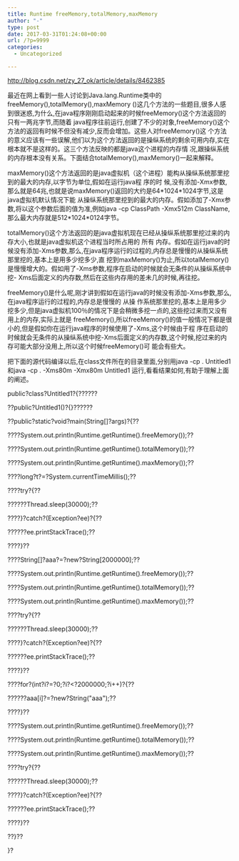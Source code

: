 ```yaml
---
title: Runtime freeMemory,totalMemory,maxMemory
author: "-"
type: post
date: 2017-03-31T01:24:08+00:00
url: /?p=9999
categories:
  - Uncategorized

---
```

http://blog.csdn.net/zy_27_ok/article/details/8462385

最近在网上看到一些人讨论到Java.lang.Runtime类中的freeMemory(),totalMemory(),maxMemory ()这几个方法的一些题目,很多人感到很迷惑,为什么,在java程序刚刚启动起来的时候freeMemory()这个方法返回的只有一两兆字节,而随着 java程序往前运行,创建了不少的对象,freeMemory()这个方法的返回有时候不但没有减少,反而会增加。这些人对freeMemory()这 个方法的意义应该有一些误解,他们以为这个方法返回的是操纵系统的剩余可用内存,实在根本就不是这样的。这三个方法反映的都是java这个进程的内存情 况,跟操纵系统的内存根本没有关系。下面结合totalMemory(),maxMemory()一起来解释。
  
maxMemory()这个方法返回的是java虚拟机（这个进程）能构从操纵系统那里挖到的最大的内存,以字节为单位,假如在运行java程 序的时 候,没有添加-Xmx参数,那么就是64兆,也就是说maxMemory()返回的大约是64\*1024\*1024字节,这是java虚拟机默认情况下能 从操纵系统那里挖到的最大的内存。假如添加了-Xmx参数,将以这个参数后面的值为准,例如java -cp ClassPath -Xmx512m ClassName,那么最大内存就是512\*1024\*0124字节。
  
totalMemory()这个方法返回的是java虚拟机现在已经从操纵系统那里挖过来的内存大小,也就是java虚拟机这个进程当时所占用的 所有 内存。假如在运行java的时候没有添加-Xms参数,那么,在java程序运行的过程的,内存总是慢慢的从操纵系统那里挖的,基本上是用多少挖多少,直 挖到maxMemory()为止,所以totalMemory()是慢慢增大的。假如用了-Xms参数,程序在启动的时候就会无条件的从操纵系统中挖- Xms后面定义的内存数,然后在这些内存用的差未几的时候,再往挖。
  
freeMemory()是什么呢,刚才讲到假如在运行java的时候没有添加-Xms参数,那么,在java程序运行的过程的,内存总是慢慢的 从操 作系统那里挖的,基本上是用多少挖多少,但是java虚拟机100％的情况下是会稍微多挖一点的,这些挖过来而又没有用上的内存,实际上就是 freeMemory(),所以freeMemory()的值一般情况下都是很小的,但是假如你在运行java程序的时候使用了-Xms,这个时候由于程 序在启动的时候就会无条件的从操纵系统中挖-Xms后面定义的内存数,这个时候,挖过来的内存可能大部分没用上,所以这个时候freeMemory()可 能会有些大。
  
把下面的源代码编译以后,在class文件所在的目录里面,分别用java -cp . Untitled1 和java -cp . -Xms80m -Xmx80m Untitled1 运行,看看结果如何,有助于理解上面的阐述。

public?class?Untitled1?{??????
  
??public?Untitled1()?{}??????
  
??public?static?void?main(String[]?args)?{??
  
????System.out.println(Runtime.getRuntime().freeMemory());??
  
????System.out.println(Runtime.getRuntime().totalMemory());??
  
????System.out.println(Runtime.getRuntime().maxMemory());??
  
????long?t?=?System.currentTimeMillis();??
  
????try?{??
  
??????Thread.sleep(30000);??
  
????}?catch?(Exception?ee)?{??
  
??????ee.printStackTrace();??
  
????}??
  
????String[]?aaa?=?new?String[2000000];??
  
????System.out.println(Runtime.getRuntime().freeMemory());??
  
????System.out.println(Runtime.getRuntime().totalMemory());??
  
????System.out.println(Runtime.getRuntime().maxMemory());??
  
????try?{??
  
??????Thread.sleep(30000);??
  
????}?catch?(Exception?ee)?{??
  
??????ee.printStackTrace();??
  
????}??
  
????for?(int?i?=?0;?i?<?2000000;?i++)?{??
  
??????aaa[i]?=?new?String("aaa");??
  
????}??
  
????System.out.println(Runtime.getRuntime().freeMemory());??
  
????System.out.println(Runtime.getRuntime().totalMemory());??
  
????System.out.println(Runtime.getRuntime().maxMemory());??
  
????try?{??
  
??????Thread.sleep(30000);??
  
????}?catch?(Exception?ee)?{??
  
??????ee.printStackTrace();??
  
????}??
  
??}??
  
}?